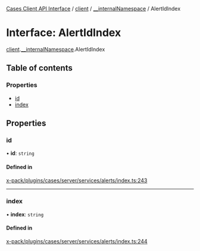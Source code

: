 [Cases Client API Interface](../README.md) / [client](../modules/client.md) / [\_\_internalNamespace](../modules/client.__internalNamespace.md) / AlertIdIndex

# Interface: AlertIdIndex

[client](../modules/client.md).[__internalNamespace](../modules/client.__internalNamespace.md).AlertIdIndex

## Table of contents

### Properties

- [id](client.__internalNamespace.AlertIdIndex.md#id)
- [index](client.__internalNamespace.AlertIdIndex.md#index)

## Properties

### id

• **id**: `string`

#### Defined in

[x-pack/plugins/cases/server/services/alerts/index.ts:243](https://github.com/elastic/kibana/blob/06b0f975f60/x-pack/plugins/cases/server/services/alerts/index.ts#L243)

___

### index

• **index**: `string`

#### Defined in

[x-pack/plugins/cases/server/services/alerts/index.ts:244](https://github.com/elastic/kibana/blob/06b0f975f60/x-pack/plugins/cases/server/services/alerts/index.ts#L244)
